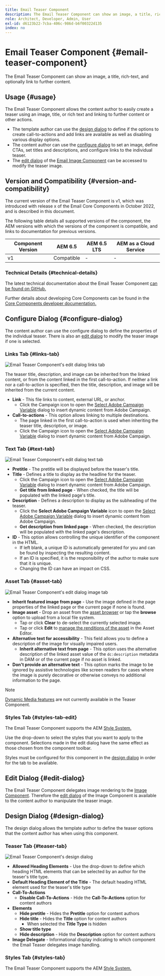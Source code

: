 ```yaml
---
title: Email Teaser Component
description: The Email Teaser Component can show an image, a title, rich-text, and optionally link to further content.
role: Architect, Developer, Admin, User
exl-id: d6123b22-7cba-406c-986d-b6f00322d135
index: no
---
```


# Email Teaser Component {#email-teaser-component}

The Email Teaser Component can show an image, a title, rich-text, and optionally link to further content.

## Usage {#usage}

The Email Teaser Component allows the content author to easily create a teaser using an image, title, or rich text and linking to further content or other actions.

* The template author can use the [design dialog](#design-dialog) to define if the options to create call-to-actions and add links are available as well as disabling various display options.
* The content author can use the [configure dialog](#configure-dialog) to set an image, define CTAs, set titles and descriptions, and configure links to the individual teaser.
* The [edit dialog](image.md#edit-dialog) of the [Email Image Component](image.md) can be accessed to modify the teaser image.

## Version and Compatibility {#version-and-compatibility}

The current version of the Email Teaser Component is v1, which was introduced with release x of the Email Core Components in October 2022, and is described in this document.  
  
The following table details all supported versions of the component, the AEM versions with which the versions of the component is compatible, and links to documentation for previous versions.

|Component Version |AEM 6.5 |AEM 6.5 LTS|AEM as a Cloud Service|
|---|---|---|---|
|v1 |Compatible |-|-|

### Technical Details {#technical-details}

The latest technical documentation about the Email Teaser Component [can be found on GitHub.](https://adobe.com/go/aem_cmp_tech_email_teaser_v1)

Further details about developing Core Components can be found in the [Core Components developer documentation.](/help/developing/overview.md)

## Configure Dialog {#configure-dialog}

The content author can use the configure dialog to define the properties of the individual teaser. There is also an [edit dialog](#edit-dialog) to modify the teaser image if one is selected.

### Links Tab {#links-tab}

![Email Teaser Component's edit dialog links tab](/help/email/assets/email-teaser-edit-links.png)

The teaser title, description, and image can be inherited from the linked content, or from the content linked in the first call-to-action. If neither a link nor a call-to-action is specified, then the title, description, and image will be inherited from the current content.

* **Link** - This file links to content, external URL, or anchor.
  * Click the Campaign icon to open the [Select Adobe Campaign Variable](/help/email/campaign-variables.md) dialog to insert dynamic content from Adobe Campaign.
* **Call-to-actions** - This option allows linking to multiple destinations.
  * The page linked in the first call-to-action is used when inheriting the teaser title, description, or image.
  * Click the Campaign icon to open the [Select Adobe Campaign Variable](/help/email/campaign-variables.md) dialog to insert dynamic content from Adobe Campaign.

### Text Tab {#text-tab}

![Email Teaser Component's edit dialog text tab](/help/email/assets/email-teaser-edit-text.png)

* **Pretitle** - The pretitle will be displayed before the teaser's title.
* **Title** - Defines a title to display as the headline for the teaser.
  * Click the Campaign icon to open the [Select Adobe Campaign Variable](/help/email/campaign-variables.md) dialog to insert dynamic content from Adobe Campaign.
  * **Get title from linked page** -  When checked, the title will be populated with the linked page's title.
* **Description** - Defines a description to display as the subheading of the teaser.
  * Click the **Select Adobe Campaign Variable** icon to open the [Select Adobe Campaign Variable](/help/email/campaign-variables.md) dialog to insert dynamic content from Adobe Campaign.
  * **Get description from linked page** - When checked, the description will be populated with the linked page's description.
* **ID** - This option allows controlling the unique identifier of the component in the HTML.
  * If left blank, a unique ID is automatically generated for you and can be found by inspecting the resulting content.
  * If an ID is specified, it is the responsibility of the author to make sure that it is unique.
  * Changing the ID can have an impact on CSS.

### Asset Tab {#asset-tab}

![Email Teaser Component's edit dialog image tab](/help/email/assets/email-teaser-edit-image.png)

* **Inherit featured image from page** - Use the image defined in the page properties of the linked page or the current page if none is found.
* **Image asset** - Drop an asset from the [asset browser](https://experienceleague.adobe.com/docs/experience-manager-cloud-service/sites/authoring/fundamentals/environment-tools.html) or tap the **browse** option to upload from a local file system.
  * Tap or click **Clear** to de-select the currently selected image.
  * Tap or click **Edit** to [manage the renditions of the asset](https://experienceleague.adobe.com/docs/experience-manager-cloud-service/assets/manage/manage-digital-assets.html) in the Asset Editor.
* **Alternative text for accessibility** - This field allows you to define a description of the image for visually impaired users.
  * **Inherit alternative text from page** - This option uses the alternative description of the linked asset value of the `dc:description` metadata in DAM or of the current page if no asset is linked.
* **Don't provide an alternative text** - This option marks the image to be ignored by assistive technologies like screen readers for cases where the image is purely decorative or otherwise conveys no additional information to the page.

>[!NOTE]
>
>[Dynamic Media features](image.md#dynamic-media) are not currently available in the Teaser Component.

### Styles Tab {#styles-tab-edit}

The Email Teaser Component supports the AEM [Style System.](/help/get-started/authoring.md#component-styling)

Use the drop-down to select the styles that you want to apply to the component. Selections made in the edit dialog have the same effect as those chosen from the component toolbar.

Styles must be configured for this component in the [design dialog](#design-dialog) in order for the tab to be available.

## Edit Dialog {#edit-dialog}

The Email Teaser Component delegates image rendering to the [Image Component](image.md). Therefore the [edit dialog](image.md#edit-dialog) of the Image Component is available to the content author to manipulate the teaser image.

## Design Dialog {#design-dialog}

The design dialog allows the template author to define the teaser options that the content author has when using this component.

### Teaser Tab {#teaser-tab}

![Email Teaser Component's design dialog](/help/email/assets/email-teaser-design.png)

* **Allowed Heading Elements** - Use the drop-down to define which heading HTML elements that can be selected by an author for the teaser's title type.
* **Default Heading Element of the Title** - The default heading HTML element used for the teaser's title type
* **Call-To-Actions**
  * **Disable Call-To-Actions** - Hide the **Call-To-Actions** option for content authors
* **Elements**
  * **Hide pretitle** - Hides the **Pretitle** option for content authors
  * **Hide title** - Hides the **Title** option for content authors
    * When selected the **Title Type** is hidden
  * **Show title type**
  * **Hide description** - Hide the **Description** option for content authors
* **Image Delegate** - Informational display indicating to which component the Email Teaser delegates image handling.

### Styles Tab {#styles-tab}

The Email Teaser Component supports the AEM [Style System.](/help/get-started/authoring.md#component-styling)
